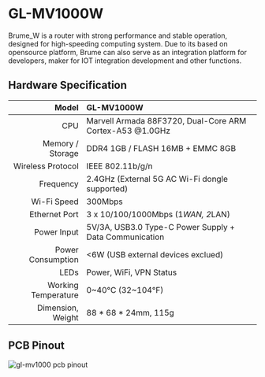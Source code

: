 # GL-MV1000W

Brume_W is a router with strong performance and stable operation, designed for high-speeding computing system. Due to its based on opensource platform, Brume can  also serve as an integration platform for developers, maker for IOT integration development and other functions.

## Hardware Specification

|                         Model | GL-MV1000W                                                   |
| ----------------------------: | :----------------------------------------------------------- |
|                           CPU | Marvell Armada 88F3720, Dual-Core ARM Cortex-A53 @1.0GHz     |
|              Memory / Storage | DDR4 1GB / FLASH 16MB + EMMC 8GB                             |
|             Wireless Protocol | IEEE 802.11b/g/n                                             |
|                    Frequency  | 2.4GHz (External 5G AC Wi-Fi dongle supported)               |                          
|                   Wi-Fi Speed | 300Mbps                                                      |
|                 Ethernet Port | 3 x 10/100/1000Mbps (1*WAN, 2*LAN)                           |
|                   Power Input | 5V/3A, USB3.0 Type-C Power Supply + Data Communication       |
|             Power Consumption | <6W (USB external devices exclued)                           |
|                          LEDs | Power, WiFi, VPN Status                                      |
|           Working Temperature | 0~40°C (32~104°F)                                            |
|             Dimension, Weight | 88 * 68 * 24mm, 115g                                         |

## PCB Pinout

![gl-mv1000 pcb pinout](https://static.gl-inet.com/docs/en/3/hardware/mv1000/mv1000.png) 